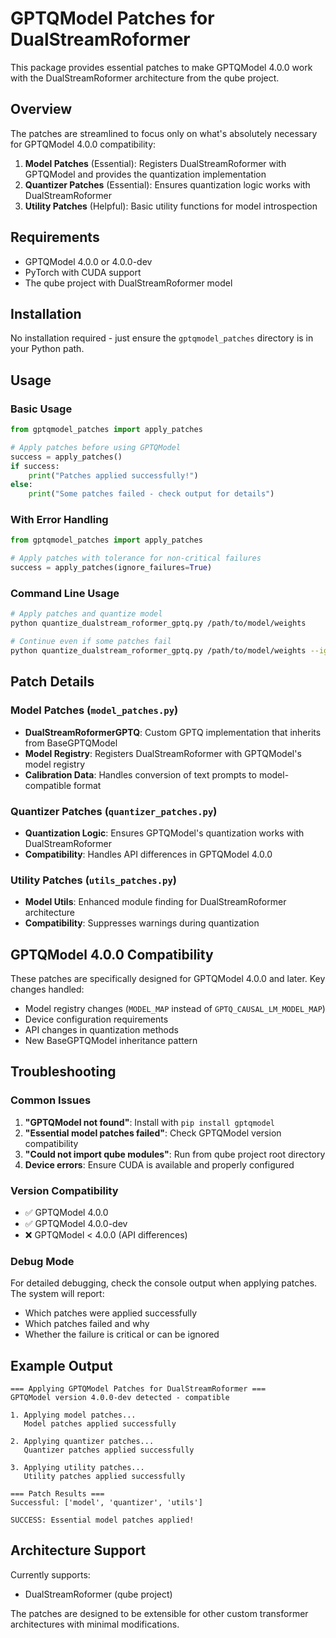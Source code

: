 # GPTQModel Patches for DualStreamRoformer

This package provides essential patches to make GPTQModel 4.0.0 work with the DualStreamRoformer architecture from the qube project.

## Overview

The patches are streamlined to focus only on what's absolutely necessary for GPTQModel 4.0.0 compatibility:

1. **Model Patches** (Essential): Registers DualStreamRoformer with GPTQModel and provides the quantization implementation
2. **Quantizer Patches** (Essential): Ensures quantization logic works with DualStreamRoformer 
3. **Utility Patches** (Helpful): Basic utility functions for model introspection

## Requirements

- GPTQModel 4.0.0 or 4.0.0-dev
- PyTorch with CUDA support
- The qube project with DualStreamRoformer model

## Installation

No installation required - just ensure the `gptqmodel_patches` directory is in your Python path.

## Usage

### Basic Usage

```python
from gptqmodel_patches import apply_patches

# Apply patches before using GPTQModel
success = apply_patches()
if success:
    print("Patches applied successfully!")
else:
    print("Some patches failed - check output for details")
```

### With Error Handling

```python
from gptqmodel_patches import apply_patches

# Apply patches with tolerance for non-critical failures
success = apply_patches(ignore_failures=True)
```

### Command Line Usage

```bash
# Apply patches and quantize model
python quantize_dualstream_roformer_gptq.py /path/to/model/weights

# Continue even if some patches fail
python quantize_dualstream_roformer_gptq.py /path/to/model/weights --ignore_patch_failures
```

## Patch Details

### Model Patches (`model_patches.py`)

- **DualStreamRoformerGPTQ**: Custom GPTQ implementation that inherits from BaseGPTQModel
- **Model Registry**: Registers DualStreamRoformer with GPTQModel's model registry
- **Calibration Data**: Handles conversion of text prompts to model-compatible format

### Quantizer Patches (`quantizer_patches.py`)

- **Quantization Logic**: Ensures GPTQModel's quantization works with DualStreamRoformer
- **Compatibility**: Handles API differences in GPTQModel 4.0.0

### Utility Patches (`utils_patches.py`)

- **Model Utils**: Enhanced module finding for DualStreamRoformer architecture
- **Compatibility**: Suppresses warnings during quantization

## GPTQModel 4.0.0 Compatibility

These patches are specifically designed for GPTQModel 4.0.0 and later. Key changes handled:

- Model registry changes (`MODEL_MAP` instead of `GPTQ_CAUSAL_LM_MODEL_MAP`)
- Device configuration requirements
- API changes in quantization methods
- New BaseGPTQModel inheritance pattern

## Troubleshooting

### Common Issues

1. **"GPTQModel not found"**: Install with `pip install gptqmodel`
2. **"Essential model patches failed"**: Check GPTQModel version compatibility
3. **"Could not import qube modules"**: Run from qube project root directory
4. **Device errors**: Ensure CUDA is available and properly configured

### Version Compatibility

- ✅ GPTQModel 4.0.0
- ✅ GPTQModel 4.0.0-dev
- ❌ GPTQModel < 4.0.0 (API differences)

### Debug Mode

For detailed debugging, check the console output when applying patches. The system will report:
- Which patches were applied successfully
- Which patches failed and why
- Whether the failure is critical or can be ignored

## Example Output

```
=== Applying GPTQModel Patches for DualStreamRoformer ===
GPTQModel version 4.0.0-dev detected - compatible

1. Applying model patches...
   Model patches applied successfully

2. Applying quantizer patches...
   Quantizer patches applied successfully

3. Applying utility patches...
   Utility patches applied successfully

=== Patch Results ===
Successful: ['model', 'quantizer', 'utils']

SUCCESS: Essential model patches applied!
```

## Architecture Support

Currently supports:
- DualStreamRoformer (qube project)

The patches are designed to be extensible for other custom transformer architectures with minimal modifications. 